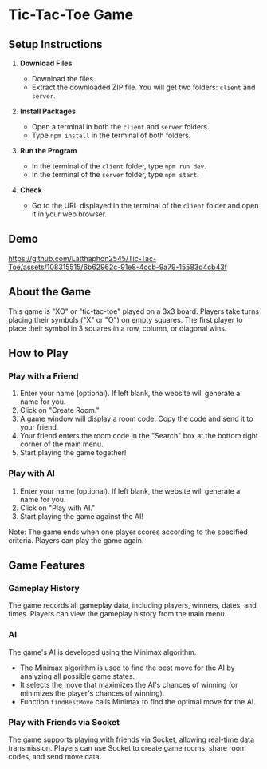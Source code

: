 # Tic-Tac-Toe Game

## Setup Instructions
1. **Download Files**
   - Download the files.
   - Extract the downloaded ZIP file. You will get two folders: `client` and `server`.

2. **Install Packages**
   - Open a terminal in both the `client` and `server` folders.
   - Type `npm install` in the terminal of both folders.

3. **Run the Program**
   - In the terminal of the `client` folder, type `npm run dev`.
   - In the terminal of the `server` folder, type `npm start`.

4. **Check**
   - Go to the URL displayed in the terminal of the `client` folder and open it in your web browser.


## Demo
https://github.com/Latthaphon2545/Tic-Tac-Toe/assets/108315515/6b62962c-91e8-4ccb-9a79-15583d4cb43f


## About the Game
This game is "XO" or "tic-tac-toe" played on a 3x3 board. Players take turns placing their symbols ("X" or "O") on empty squares. The first player to place their symbol in 3 squares in a row, column, or diagonal wins.


## How to Play
### Play with a Friend
1. Enter your name (optional). If left blank, the website will generate a name for you.
2. Click on "Create Room."
3. A game window will display a room code. Copy the code and send it to your friend.
4. Your friend enters the room code in the "Search" box at the bottom right corner of the main menu.
5. Start playing the game together!

### Play with AI
1. Enter your name (optional). If left blank, the website will generate a name for you.
2. Click on "Play with AI."
3. Start playing the game against the AI!

Note: The game ends when one player scores according to the specified criteria. Players can play the game again.


## Game Features
### Gameplay History
The game records all gameplay data, including players, winners, dates, and times.
Players can view the gameplay history from the main menu.

### AI
The game's AI is developed using the Minimax algorithm.
- The Minimax algorithm is used to find the best move for the AI by analyzing all possible game states.
- It selects the move that maximizes the AI's chances of winning (or minimizes the player's chances of winning).
- Function `findBestMove` calls Minimax to find the optimal move for the AI.

### Play with Friends via Socket
The game supports playing with friends via Socket, allowing real-time data transmission.
Players can use Socket to create game rooms, share room codes, and send move data.

